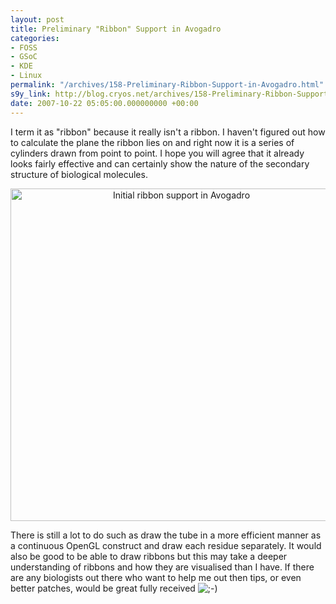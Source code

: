 ```yaml
---
layout: post
title: Preliminary "Ribbon" Support in Avogadro
categories:
- FOSS
- GSoC
- KDE
- Linux
permalink: "/archives/158-Preliminary-Ribbon-Support-in-Avogadro.html"
s9y_link: http://blog.cryos.net/archives/158-Preliminary-Ribbon-Support-in-Avogadro.html
date: 2007-10-22 05:05:00.000000000 +00:00
---
```

<span><p>I term it as "ribbon" because it really isn't a ribbon. I haven't figured out how to calculate the plane the ribbon lies on and right now it is a series of cylinders drawn from point to point. I hope you will agree that it already looks fairly effective and can certainly show the nature of the secondary structure of biological molecules.</p>

<center><img src="http://blog.cryos.net/uploads/ribbon20071022a1.png" width="531" height="532" alt="Initial ribbon support in Avogadro" title="Initial ribbon support in Avogadro" /></center>

<p>There is still a lot to do such as draw the tube in a more efficient manner as a continuous OpenGL construct and draw each residue separately. It would also be good to be able to draw ribbons but this may take a deeper understanding of ribbons and how they are visualised than I have. If there are any biologists out there who want to help me out then tips, or even better patches, would be great fully received <img src="http://blog.cryos.net/templates/default/img/emoticons/wink.png" alt=";-)" style="display: inline; vertical-align: bottom;" class="emoticon" /></p></span>
